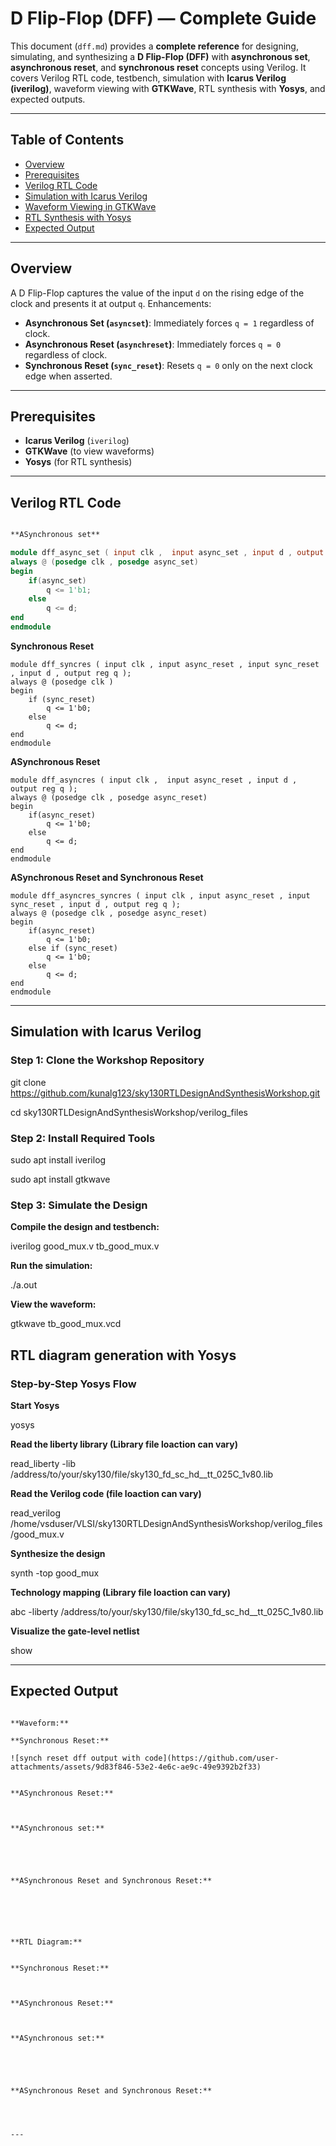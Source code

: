 # D Flip-Flop (DFF) — Complete Guide

This document (`dff.md`) provides a **complete reference** for designing, simulating, and synthesizing a **D Flip-Flop (DFF)** with **asynchronous set**, **asynchronous reset**, and **synchronous reset** concepts using Verilog. It covers Verilog RTL code, testbench, simulation with **Icarus Verilog (iverilog)**, waveform viewing with **GTKWave**, RTL synthesis with **Yosys**, and expected outputs.

---

## Table of Contents

* [Overview](#overview)
* [Prerequisites](#prerequisites)
* [Verilog RTL Code](#verilog-rtl-code)
* [Simulation with Icarus Verilog](#simulation-with-icarus-verilog)
* [Waveform Viewing in GTKWave](#waveform-viewing-in-gtkwave)
* [RTL Synthesis with Yosys](#rtl-synthesis-with-yosys)
* [Expected Output](#expected-output)

---

## Overview

A D Flip-Flop captures the value of the input `d` on the rising edge of the clock and presents it at output `q`. Enhancements:

* **Asynchronous Set (`asyncset`)**: Immediately forces `q = 1` regardless of clock.
* **Asynchronous Reset (`asynchreset`)**: Immediately forces `q = 0` regardless of clock.
* **Synchronous Reset (`sync_reset`)**: Resets `q = 0` only on the next clock edge when asserted.

---

## Prerequisites

* **Icarus Verilog** (`iverilog`)
* **GTKWave** (to view waveforms)
* **Yosys** (for RTL synthesis)
---

## Verilog RTL Code

```verilog

**ASynchronous set** 

module dff_async_set ( input clk ,  input async_set , input d , output reg q );
always @ (posedge clk , posedge async_set)
begin
	if(async_set)
		q <= 1'b1;
	else	
		q <= d;
end
endmodule

```
**Synchronous Reset**
```
module dff_syncres ( input clk , input async_reset , input sync_reset , input d , output reg q );
always @ (posedge clk )
begin
	if (sync_reset)
		q <= 1'b0;
	else	
		q <= d;
end
endmodule
```
**ASynchronous Reset**
```
module dff_asyncres ( input clk ,  input async_reset , input d , output reg q );
always @ (posedge clk , posedge async_reset)
begin
	if(async_reset)
		q <= 1'b0;
	else	
		q <= d;
end
endmodule
```

**ASynchronous Reset and Synchronous Reset**
```
module dff_asyncres_syncres ( input clk , input async_reset , input sync_reset , input d , output reg q );
always @ (posedge clk , posedge async_reset)
begin
	if(async_reset)
		q <= 1'b0;
	else if (sync_reset)
		q <= 1'b0;
	else	
		q <= d;
end
endmodule
```
---


## Simulation with Icarus Verilog
### Step 1: Clone the Workshop Repository

git clone https://github.com/kunalg123/sky130RTLDesignAndSynthesisWorkshop.git

cd sky130RTLDesignAndSynthesisWorkshop/verilog_files

### Step 2: Install Required Tools

sudo apt install iverilog

sudo apt install gtkwave

### Step 3: Simulate the Design

**Compile the design and testbench:**

iverilog good_mux.v tb_good_mux.v

**Run the simulation:**

./a.out

**View the waveform:**

gtkwave tb_good_mux.vcd

## RTL diagram generation with Yosys

### Step-by-Step Yosys Flow

**Start Yosys**

yosys

**Read the liberty library (Library file loaction can vary)**

read_liberty -lib /address/to/your/sky130/file/sky130_fd_sc_hd__tt_025C_1v80.lib

**Read the Verilog code (file loaction can vary)**

read_verilog /home/vsduser/VLSI/sky130RTLDesignAndSynthesisWorkshop/verilog_files/good_mux.v

**Synthesize the design**

synth -top good_mux

**Technology mapping (Library file loaction can vary)**

abc -liberty /address/to/your/sky130/file/sky130_fd_sc_hd__tt_025C_1v80.lib 

**Visualize the gate-level netlist**

show

---

## Expected Output

```

**Waveform:**

**Synchronous Reset:**

![synch reset dff output with code](https://github.com/user-attachments/assets/9d83f846-53e2-4e6c-ae9c-49e9392b2f33)


**ASynchronous Reset:**



**ASynchronous set:**





**ASynchronous Reset and Synchronous Reset:**






**RTL Diagram:**


**Synchronous Reset:**



**ASynchronous Reset:**



**ASynchronous set:**





**ASynchronous Reset and Synchronous Reset:**




---
